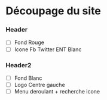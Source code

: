 # Découpage du site
### Header
- [ ] Fond Rouge
- [ ] Icone Fb Twitter ENT Blanc
### Header2
- [ ] Fond Blanc
- [ ] Logo Centre gauche
- [ ] Menu deroulant + recherche icone
